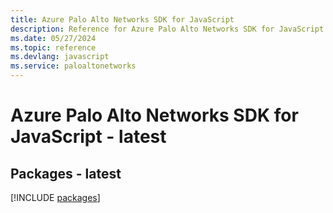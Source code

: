 ```yaml
---
title: Azure Palo Alto Networks SDK for JavaScript
description: Reference for Azure Palo Alto Networks SDK for JavaScript
ms.date: 05/27/2024
ms.topic: reference
ms.devlang: javascript
ms.service: paloaltonetworks
---
```

# Azure Palo Alto Networks SDK for JavaScript - latest
## Packages - latest
[!INCLUDE [packages](palo-alto-networks-index.md)]
